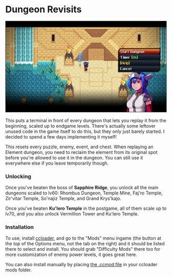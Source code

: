 # Dungeon Revisits

![](https://github.com/Azure-Lazuline/dungeon-revisits/blob/main/screenshot.png?raw=true)

This puts a terminal in front of every dungeon that lets you replay it from the beginning, scaled up to endgame levels. There's actually some leftover unused code in the game itself to do this, but they only just barely started. I decided to spend a few days implementing it myself!

This resets every puzzle, enemy, event, and chest. When replaying an Element dungeon, you need to reclaim the element from its original spot before you're allowed to use it in the dungeon. You can still use it everywhere else if you leave temporarily though.

### Unlocking

Once you've beaten the boss of **Sapphire Ridge**, you unlock all the main dungeons scaled to lv60: Rhombus Dungeon, Temple Mine, Faj'ro Temple, Zir'vitar Temple, So'najiz Temple, and Grand Krys'kajo.

Once you've beaten **Ku'lero Temple** in the postgame, all of them scale up to lv70, and you also unlock Vermillion Tower and Ku'lero Temple.

### Installation

To use, install [ccloader](https://github.com/CCDirectLink/CCLoader), and go to the "Mods" menu ingame (the button at the *top* of the Options menu, not the tab on the right) and it should be listed there to select and install. You should grab "Difficulty Mods" there too for more customization of enemy power levels, it goes great here.

You can also install manually by placing [the .ccmod file](https://github.com/Azure-Lazuline/dungeon-revisits/releases) in your ccloader mods folder.
